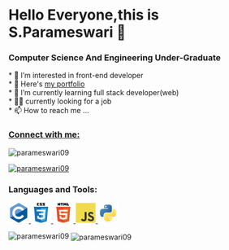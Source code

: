 <h1>Hello Everyone,this is S.Parameswari 👋 </h1>
<h3>Computer Science And Engineering Under-Graduate</h3>
*  👀 I’m interested in front-end developer<br>
* 🔭 Here's <a href="https://parameswari09.github.io/portfolio/">my portfolio</a> <br>
* 🌱 I’m currently learning full stack developer(web)<br>
* 🤵💼 currently looking for a job<br>
* 📫 How to reach me ...<br>

<a href="https://linkedin.com/in/https://www.linkedin.com/in/parameswari06/" target="blank">
<h3 align="left">Connect with me:</h3>
<p align="left"
<img align="center" src="https://raw.githubusercontent.com/rahuldkjain/github-profile-readme-generator/master/src/images/icons/Social/linked-in-alt.svg" alt="https://www.linkedin.com/in/parameswari06/" height="30" width="40" /></a>
</p>

<p align="left"> <img src="https://komarev.com/ghpvc/?username=parameswari09&label=Profile%20views&color=0e75b6&style=flat" alt="parameswari09" /> </p>

<p align="left"> <a href="https://github.com/ryo-ma/github-profile-trophy"><img src="https://github-profile-trophy.vercel.app/?username=parameswari09" alt="parameswari09" /></a> </p>


<h3 align="left">Languages and Tools:</h3>
<p align="left"> <a href="https://www.cprogramming.com/" target="_blank" rel="noreferrer"> <img src="https://raw.githubusercontent.com/devicons/devicon/master/icons/c/c-original.svg" alt="c" width="40" height="40"/> </a> <a href="https://www.w3schools.com/css/" target="_blank" rel="noreferrer"> <img src="https://raw.githubusercontent.com/devicons/devicon/master/icons/css3/css3-original-wordmark.svg" alt="css3" width="40" height="40"/> </a> <a href="https://www.w3.org/html/" target="_blank" rel="noreferrer"> <img src="https://raw.githubusercontent.com/devicons/devicon/master/icons/html5/html5-original-wordmark.svg" alt="html5" width="40" height="40"/> </a> <a href="https://developer.mozilla.org/en-US/docs/Web/JavaScript" target="_blank" rel="noreferrer"> <img src="https://raw.githubusercontent.com/devicons/devicon/master/icons/javascript/javascript-original.svg" alt="javascript" width="40" height="40"/> </a> <a href="https://www.python.org" target="_blank" rel="noreferrer"> <img src="https://raw.githubusercontent.com/devicons/devicon/master/icons/python/python-original.svg" alt="python" width="40" height="40"/> </a> </p>

<p><img align="left" src="https://github-readme-stats.vercel.app/api/top-langs?username=parameswari09&show_icons=true&locale=en&layout=compact" alt="parameswari09" /></p>

<p>&nbsp;<img align="center" src="https://github-readme-stats.vercel.app/api?username=parameswari09&show_icons=true&locale=en" alt="parameswari09" /></p>
